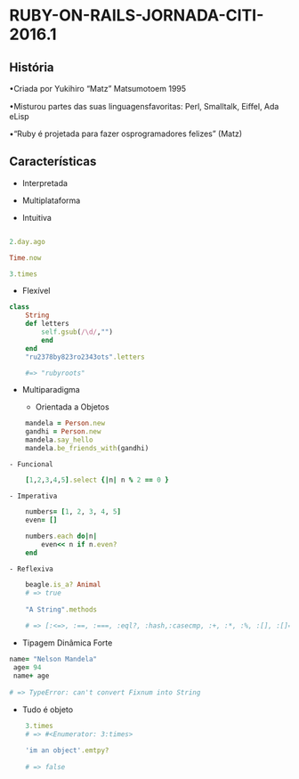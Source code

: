 # RUBY-ON-RAILS-JORNADA-CITI-2016.1

## História

•Criada por Yukihiro “Matz” Matsumotoem 1995

•Misturou partes das suas linguagensfavoritas: Perl, Smalltalk, Eiﬀel, Ada eLisp

•“Ruby é projetada para fazer osprogramadores felizes” (Matz)

## Características

- Interpretada

- Multiplataforma

- Intuitiva

```ruby

2.day.ago

Time.now

3.times

```

- Flexível

```ruby
class
    String
    def letters
        self.gsub(/\d/,"")
        end
    end
    "ru2378by823ro2343ots".letters

    #=> "rubyroots"
```

- Multiparadigma

    - Orientada a Objetos

```ruby
    mandela = Person.new
    gandhi = Person.new
    mandela.say_hello
    mandela.be_friends_with(gandhi)
```

    - Funcional

```ruby
    [1,2,3,4,5].select {|n| n % 2 == 0 }

```

    - Imperativa

```ruby
    numbers= [1, 2, 3, 4, 5]
    even= []
    
    numbers.each do|n|
        even<< n if n.even?
    end
```

    - Reflexiva

```ruby
    beagle.is_a? Animal
    # => true
 
    "A String".methods
 
    # => [:<=>, :==, :===, :eql?, :hash,:casecmp, :+, :*, :%, :[], :[]=, :insert, :length, :size, :bytesize, :empty?, :=~, :match, :succ, :succ!,(...)]

```

- Tipagem Dinâmica Forte

```ruby
name= "Nelson Mandela"
 age= 94
 name+ age
 
# => TypeError: can't convert Fixnum into String
```

- Tudo é objeto

```ruby
    3.times
    # => #<Enumerator: 3:times>
    
    'im an object'.emtpy?
    
    # => false
```


